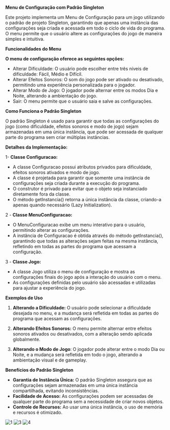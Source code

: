 **Menu de Configuração com Padrão Singleton**

Este projeto implementa um Menu de Configuração para um jogo utilizando o padrão de projeto Singleton, garantindo que apenas uma instância das configurações seja criada e acessada em todo o ciclo de vida do programa. O menu permite que o usuário altere as configurações do jogo de maneira simples e intuitiva.

**Funcionalidades do Menu**

**O menu de configuração oferece as seguintes opções:**

- Alterar Dificuldade: O usuário pode escolher entre três níveis de dificuldade: Fácil, Médio e Difícil.
- Alterar Efeitos Sonoros: O som do jogo pode ser ativado ou desativado, permitindo uma experiência personalizada para o jogador.
- Alterar Modo de Jogo: O jogador pode alternar entre os modos Dia e Noite, alterando a ambientação do jogo.
- Sair: O menu permite que o usuário saia e salve as configurações.

**Como Funciona o Padrão Singleton**

O padrão Singleton é usado para garantir que todas as configurações do jogo (como dificuldade, efeitos sonoros e modo de jogo) sejam armazenadas em uma única instância, que pode ser acessada de qualquer parte do programa sem criar múltiplas instâncias.

**Detalhes da Implementação:**

1- **Classe Configuracao:**

- A classe Configuracao possui atributos privados para dificuldade, efeitos sonoros ativados e modo de jogo.
- A classe é projetada para garantir que somente uma instância de configurações seja criada durante a execução do programa.
- O construtor é privado para evitar que o objeto seja instanciado diretamente fora da classe.
- O método getInstancia() retorna a única instância da classe, criando-a apenas quando necessário (Lazy Initialization).

2 - **Classe MenuConfiguracao:**

- O MenuConfiguracao exibe um menu interativo para o usuário, permitindo alterar as configurações.
- A instância de Configuracao é obtida através do método getInstancia(), garantindo que todas as alterações sejam feitas na mesma instância, refletindo em todas as partes do programa que acessam a configuração.

3 - **Classe Jogo:**

- A classe Jogo utiliza o menu de configuração e mostra as configurações finais do jogo após a interação do usuário com o menu.
- As configurações definidas pelo usuário são acessadas e utilizadas para ajustar a experiência do jogo.

**Exemplos de Uso**

1. **Alterando a Dificuldade:** O usuário pode selecionar a dificuldade desejada no menu, e a mudança será refletida em todas as partes do programa que acessam as configurações.

2. **Alterando Efeitos Sonoros:** O menu permite alternar entre efeitos sonoros ativados ou desativados, com a alteração sendo aplicada globalmente.

3. **Alterando o Modo de Jogo**: O jogador pode alterar entre o modo Dia ou Noite, e a mudança será refletida em todo o jogo, alterando a ambientação visual e de gameplay.

**Benefícios do Padrão Singleton**

- **Garantia de Instância Única:** O padrão Singleton assegura que as configurações sejam armazenadas em uma única instância compartilhada, evitando inconsistências.
- **Facilidade de Acesso:** As configurações podem ser acessadas de qualquer parte do programa sem a necessidade de criar novos objetos.
- **Controle de Recursos:** Ao usar uma única instância, o uso de memória e recursos é otimizado.


![1](https://github.com/user-attachments/assets/bb31465e-644a-4d79-9d66-fe6211dbffea)
![3](https://github.com/user-attachments/assets/0ee1f138-f778-425b-8f7f-02d3dcd25611)
![4](https://github.com/user-attachments/assets/8f3c5fff-b03e-4613-b1d5-d308fa377fb7)

